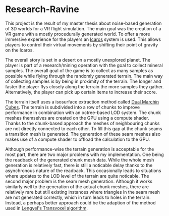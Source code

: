 # Research-Ravine
This project is the result of my master thesis about noise-based generation of 3D worlds for a VR flight simulation. The main goal was the creation of a VR game with a mostly procedurally generated world. To offer a more immersive experience for the players an [Icaros](https://www.icaros.com/en/products/icaros-pro "Website of Icaros") system is used. This allows players to control their virtual movements by shifting their point of gravity on the Icaros.

The overall story is set in a desert on a mostly unexplored planet. The player is part of a research/mining operation with the goal to collect mineral samples. The overall goal of the game is to collect as many samples as possible while flying through the randomly generated terrain. The main way of collecting samples is by being in proximity of the terrain. The longer and faster the player flys closely along the terrain the more samples they gather. Alternatively, the player can pick up certain items to increase their score.

The terrain itself uses a isosurface extraction method called [Dual Marchin Cubes](https://www.researchgate.net/publication/4112407_Dual_Marching_Cubes "Nielson's Dual Marching Cubes Paper"). The terrain is subdivided into a row of chunks to improve performance in combination with an octree-based LOD system. The chunk meshes themselves are created on the GPU using a compute shader. Thanks to the chunk-based approach the meshes of neighbouring chunks are not directly connected to each other. To fill this gap at the chunk seams a transition mesh is generated. The generation of these seam meshes also makes use of a compute shader to offload the calculation to the GPU.

Although performance-wise the terrain generation is acceptable for the most part, there are two major problems with my implementation.
One being the readback of the generated chunk mesh data. While the whole mesh generation is relatively fast, there is still a noticable delay thanks to the asynchronous nature of the readback. This occasionally leads to situations where updates to the LOD level of the terrain are quite noticable.
The second major problem is the seam mesh generation. Although it works similarly well to the generation of the actual chunk meshes, there are relatively rare but still existing instances where triangles in the seam mesh are not generated correctly, which in turn leads to holes in the terrain. Instead, a perhaps better approach could be the adaption of the method used in [Lengyel's Transvoxel algorithm](https://transvoxel.org/Lengyel-VoxelTerrain.pdf "Website of the Transvoxel algorithm").
